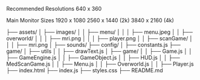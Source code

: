 Recommended Resolutions
640 x 360

Main Monitor Sizes
1920 x 1080
2560 x 1440 (2k)
3840 x 2160 (4k)

<!-- Folder and File Structure -->

├── assets/
│ ├── images/
│ │ ├── menu/
│ │ │ ├── menu.jpeg
│ │ ├── overworld/
│ │ │ ├── mri.png
│ │ │ ├── player.png
│ │ ├── scanGame/
│ │ │ ├── mri.png
│ ├── sounds/
├── config/
│ ├── constants.js
├── game/
│ ├── utils
│ │ ├── drawText.js
│ ├── game/
│ │ ├── Game.js
│ │ ├── GameEngine.js
│ │ ├── GameObject.js
│ │ ├── HUD.js
│ │ ├── MedScanGame.js
│ │ ├── Menu.js
│ │ ├── Overworld.js
│ │ ├── Player.js
├── index.html
├── index.js
├── styles.css
├── README.md
